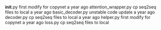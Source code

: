 __init__.py	            first modify for copynet	a year ago
  attention_wrapper.py	  cp seq2seq files to local	a year ago
basic_decoder.py	    unstable code update	    a year ago
  decoder.py	              cp seq2seq files to local	a year ago
helper.py	            first modify for copynet	a year ago
  loss.py	                  cp seq2seq files to local